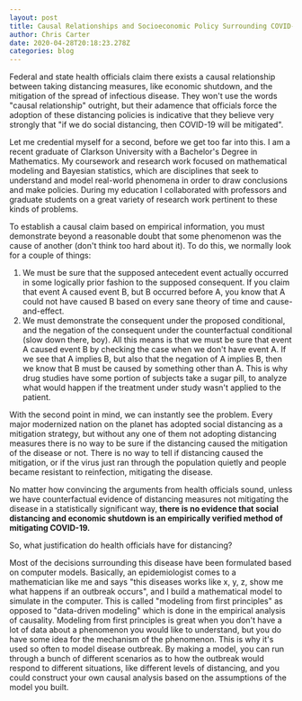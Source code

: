```yaml
---
layout: post
title: Causal Relationships and Socioeconomic Policy Surrounding COVID-19
author: Chris Carter
date: 2020-04-28T20:18:23.278Z
categories: blog
---
```

Federal and state health officials claim there exists a causal relationship between taking distancing measures, like economic shutdown, and the mitigation of the spread of infectious disease. They won't use the words "causal relationship" outright, but their adamence that officials force the adoption of these distancing policies is indicative that they believe very strongly that "if we do social distancing, then COVID-19 will be mitigated". 

Let me credential myself for a second, before we get too far into this. I am a recent graduate of Clarkson University with a Bachelor's Degree in Mathematics. My coursework and research work focused on mathematical modeling and Bayesian statistics, which are disciplines that seek to understand and model real-world phenomena in order to draw conclusions and make policies. During my education I collaborated with professors and graduate students on a great variety of research work pertinent to these kinds of problems.

To establish a causal claim based on empirical information, you must demonstrate beyond a reasonable doubt that some phenomenon was the cause of another (don't think too hard about it). To do this, we normally look for a couple of things:

1. We must be sure that the supposed antecedent event actually occurred in some logically prior fashion to the supposed consequent. If you claim that event A caused event B, but B occurred before A, you know that A could not have caused B based on every sane theory of time and cause-and-effect. 
2. We must demonstrate the consequent under the proposed conditional, and the negation of the consequent under the counterfactual conditional (slow down there, boy). All this means is that we must be sure that event A caused event B by checking the case when we don't have event A. If we see that A implies B, but also that the negation of A implies B, then we know that B must be caused by something other than A. This is why drug studies have some portion of subjects take a sugar pill, to analyze what would happen if the treatment under study wasn't applied to the patient.

With the second point in mind, we can instantly see the problem. Every major modernized nation on the planet has adopted social distancing as a mitigation strategy, but without any one of them not adopting distancing measures there is no way to be sure if the distancing caused the mitigation of the disease or not. There is no way to tell if distancing caused the mitigation, or if the virus just ran through the population quietly and people became resistant to reinfection, mitigating the disease.

No matter how convincing the arguments from health officials sound, unless we have counterfactual evidence of distancing measures not mitigating the disease in a statistically significant way, **there is no evidence that social distancing and economic shutdown is an empirically verified method of mitigating COVID-19.**

So, what justification do health officials have for distancing? 

Most of the decisions surrounding this disease have been formulated based on computer models. Basically, an epidemiologist comes to a mathematician like me and says "this diseases works like x, y, z, show me what happens if an outbreak occurs", and I build a mathematical model to simulate in the computer. This is called "modeling from first principles" as opposed to "data-driven modeling" which is done in the empirical analysis of causality. Modeling from first principles is great when you don't have a lot of data about a phenomenon you would like to understand, but you do have some idea for the mechanism of the phenomenon. This is why it's used so often to model disease outbreak. By making a model, you can run through a bunch of different scenarios as to how the outbreak would respond to different situations, like different levels of distancing, and you could construct your own causal analysis based on the assumptions of the model you built.